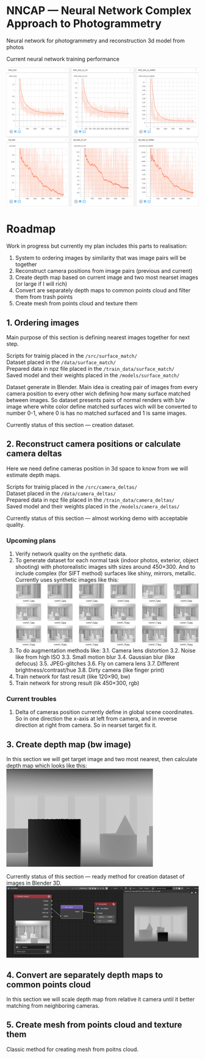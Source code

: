 # NNCAP — Neural Network Complex Approach to Photogrammetry 
Neural network for photogrammetry and reconstruction 3d model from photos

Current neural network training performance

![progress](/docs/train-results.png)

# Roadmap

Work in progress but currently my plan includes this parts to realisation:

1. System to ordering images by similarity that was image pairs will be together
2. Reconstruct camera positions from image pairs (previous and current)
3. Create depth map based on current image and two most nearset images (or large if I will rich)
4. Convert are separately depth maps to common points cloud and filter them from trash points
5. Create mesh from points cloud and texture them

## 1. Ordering images

Main purpose of this section is defining nearest images together for next step.  

Scripts for trainig placed in the `/src/surface_match/`  
Dataset placed in the `/data/surface_match/`  
Prepared data in npz file placed in the `/train_data/surface_match/`  
Saved model and their weights placed in the `/models/surface_match/`  

Dataset generate in Blender. Main idea is creating pair of images from every camera position to every other wich defining how many surface matched between images. So dataset presents pairs of normal renders with b/w image where white color define matched surfaces wich will be converted to number 0-1, where 0 is has no matched surfaced and 1 is same images.

Currently status of this section — creation dataset.

## 2. Reconstruct camera positions or calculate camera deltas

Here we need define cameras position in 3d space to know from we will estimate depth maps.

Scripts for trainig placed in the `/src/camera_deltas/`  
Dataset placed in the `/data/camera_deltas/`  
Prepared data in npz file placed in the `/train_data/camera_deltas/`  
Saved model and their weights placed in the `/models/camera_deltas/`  

Currently status of this section — almost working demo with acceptable quality.

### Upcoming plans

1. Verify network quality on the synthetic data.
2. To generate dataset for each normal task (indoor photos, exterior, object shooting) with photorealistic images sith sizes around 450×300. And to include complex (for SIFT method) surfaces like shiny, mirrors, metallic.
Currently uses synthetic images like this:
![synt images](/docs/camera_deltas__synt-images.png)
3. To do augmentation methods like:
3.1. Camera lens distortion
3.2. Noise like from high ISO
3.3. Small motion blur
3.4. Gaussian blur (like defocus)
3.5. JPEG-glitches
3.6. Fly on camera lens
3.7. Different brightness/contrast/hue
3.8. Dirty camera (like finger print)
4. Train network for fast result (like 120×90, bw)
5. Train network for strong result (lik 450×300, rgb)

### Current troubles

1. Delta of cameras position currently define in global scene coordinates. So in one direction the x-axis at left from camera, and in reverse direction at right from camera.
So in nearset target fix it.

## 3. Create depth map (bw image)

In this section we will get target image and two most nearest, then calculate depth map which looks like this:
![depth map example](/docs/depth_map__example.png)

Currently status of this section — ready method for creation dataset of images in Blender 3D.
![method for creation dataset with depth maps](/docs/depth_map__method.png)

## 4. Convert are separately depth maps to common points cloud

In this section we will scale depth map from relative it camera until it better matching from neighboring cameras.

## 5. Create mesh from points cloud and texture them

Classic method for creating mesh from poitns cloud.
